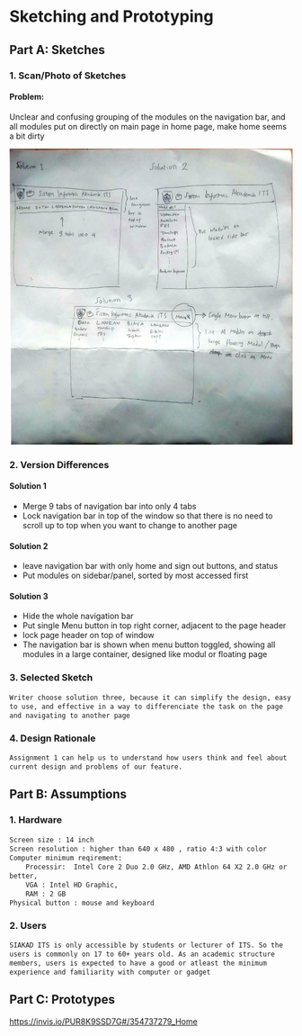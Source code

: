 # Sketching and Prototyping

## Part A: Sketches

### 1. Scan/Photo of Sketches

#### Problem:
Unclear and confusing grouping of the modules on the navigation bar, and all modules put on directly on main page in home page, make home seems a bit dirty 

![Photo of Sketches](src/2019_03_21-07_15-Office-Lens.jpg)

### 2. Version Differences

#### Solution 1
- Merge 9 tabs of navigation bar into only 4 tabs
- Lock navigation bar in top of the window so that there is no need to scroll up to top when you want to change to another page

#### Solution 2

- leave navigation bar with only home and sign out buttons, and status
- Put modules on sidebar/panel, sorted by most accessed first

#### Solution 3

- Hide the whole navigation bar
- Put single Menu button in top right corner, adjacent to the page header
- lock page header on top of window
- The navigation bar is shown when menu button toggled, showing all modules in a large container, designed like modul or floating page

### 3. Selected Sketch
```
Writer choose solution three, because it can simplify the design, easy to use, and effective in a way to differenciate the task on the page and navigating to another page
```

### 4. Design Rationale
```
Assignment 1 can help us to understand how users think and feel about current design and problems of our feature. 
```

## Part B: Assumptions
### 1. Hardware
```
Screen size : 14 inch
Screen resolution : higher than 640 x 480 , ratio 4:3 with color
Computer minimum reqirement: 
	Processir:  Intel Core 2 Duo 2.0 GHz, AMD Athlon 64 X2 2.0 GHz or better,
	VGA : Intel HD Graphic, 
	RAM : 2 GB
Physical button : mouse and keyboard
```
### 2. Users
```
SIAKAD ITS is only accessible by students or lecturer of ITS. So the users is commonly on 17 to 60+ years old. As an academic structure members, users is expected to have a good or atleast the minimum experience and familiarity with computer or gadget
```

## Part C: Prototypes

https://invis.io/PUR8K9SSD7G#/354737279_Home
